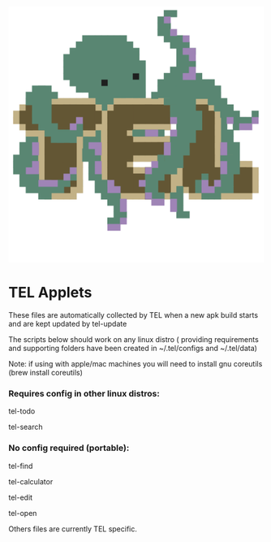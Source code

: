 
![TEL-Logo](https://raw.githubusercontent.com/SealedJoy/images/main/logo-big.png)
# TEL Applets

These files are automatically collected by TEL when a new apk build starts and are kept updated by tel-update

The scripts below should work on any linux distro ( providing requirements and supporting folders have been created in ~/.tel/configs and ~/.tel/data)

Note: if using with apple/mac machines you will need to install gnu coreutils (brew install coreutils) 

### Requires config in other linux distros: 

tel-todo

tel-search

### No config required (portable): 

tel-find

tel-calculator

tel-edit

tel-open

Others files are currently TEL specific.

